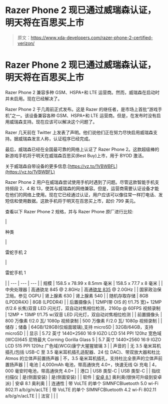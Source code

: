 # Razer Phone 2 现已通过威瑞森认证，明天将在百思买上市

> 原文：<https://www.xda-developers.com/razer-phone-2-certified-verizon/>

# Razer Phone 2 现已通过威瑞森认证，明天将在百思买上市

Razer Phone 2 兼容多种 GSM、HSPA+和 LTE 运营商。然而，威瑞森在启动时并未启用。现在已经解决了。

Razer Phone 2 于几周前正式发布。这是 Razer 的继任者，是市场上首批“游戏手机”之一。该设备兼容各种 GSM、HSPA+和 LTE 运营商。但是，在发布时没有启用威瑞森支持。现在应该可以解决这个问题了。

Razer 几天前在 Twitter 上发表了声明。他们说他们正在努力尽快启用威瑞森支持。据威瑞森发言人称，认证程序已经完成。

最后，威瑞森已经在全国最可靠的网络上认证了 Razer Phone 2。这款超级棒的新游戏手机将于明天在威瑞森百思买(Best Buy)上市，用于 BYOD 激活。

关于威瑞森自带设备的更多信息:[https://vz.to/1VBWBFL](https://vz.to/1VBWBFL)

Razer Phone 2 用户在威瑞森尝试使用手机时遇到了问题。尽管这款智能手机支持频段 2、4 和 13，使其与威瑞森的网络兼容。但是，运营商需要认证设备才能在他们的网络上使用。现在它已经通过认证，用户应该可以像往常一样打电话、发短信和使用数据。这款手机将于明天在百思买上市，起价 799 美元。

查看以下 Razer Phone 2 规格，并与 Razer Phone 原厂进行比较:

| 

种类

 | 

雷蛇手机 2

 | 

雷蛇手机 1

 |
| --- | --- | --- |
| 规模 | 158.5 x 78.99 x 8.5mm 毫米 | 158.5 x 77.7 x 8 毫米 |
| 中央处理器 | 高通骁龙 845 @ 2.8GHz | 高通[骁龙 835](https://www.xda-developers.com/tag/qualcomm-snapdragon-835/) @ 2.0GHz |
| 国家政治保卫局。参见 OGPU | 肾上腺素 630 | 肾上腺素 540 |
| 随机存取存储 | 8GB (LPDDR4X) | 8GB (LPDDR4) |
| 后置摄像头 | 12MP(带 OIS 的 f/1.75 宽)+ 12MP (f/2.6 长焦)双音 LED 闪光灯，双自动对焦相位检测，2160p @ 60FPS 视频录制 | 12MP + 13MP f/1.75 w/双音 LED 闪光灯，双自动对焦相位检测 |
| 前置摄像头 | 800 万像素 f/2.0 瓦/ 1080p 视频录制 | 500 万像素 F/2.0 瓦/ 1080p 视频录制 |
| 储存；储备 | 64GB/128GB(仅缎面玻璃),支持 microSD | 32GB/64GB，支持 microSD |
| 显示 | 5.72 英寸 1440×2560 16:9 IGZO LCD 514 PPI 120hz 宽色域(WCG)645 尼特最大 Corning Gorilla Glass 5 | 5.7 英寸 1440×2560 16:9 IGZO LCD 515 PPI 120hz 广色域(WCG)康宁大猩猩玻璃 3 |
| 声音的 | 无 3.5 毫米耳机插孔(包括 USB-C 至 3.5 毫米耳机插孔适配器、24 位 DAC)、带双放大器和杜比 Atmos 的立体声前置扬声器 | 不，3.5 毫米耳机插孔，支持杜比全景声的立体声前置扬声器 |
| 电池 | 4,000mAh 电池，带高通快充 4.0+，快速无线 Qi 充电 | 4，000 毫安时电池，带高通快充 4.0+ |
| 港口 | USB 类型-C | USB 类型-C |
| 指纹扫描仪 | 是(侧面安装) | 是(侧面安装) |
| 软件 | [安卓 8.1](https://www.xda-developers.com/tag/android-oreo/) 奥利奥(很快可升级到安卓派) | 安卓 8.1 奥利奥 |
| 连通性 | 带 VoLTE 的单个 SIMNFCBluetooth 5.0 wi-Fi 802.11 a/b/g/n/acLTE | 带 VoLTE 的单个 SIMNFCBluetooth 4.2 wi-Fi 802.11 a/b/g/n/acLTE |
| 法官 |  |  |